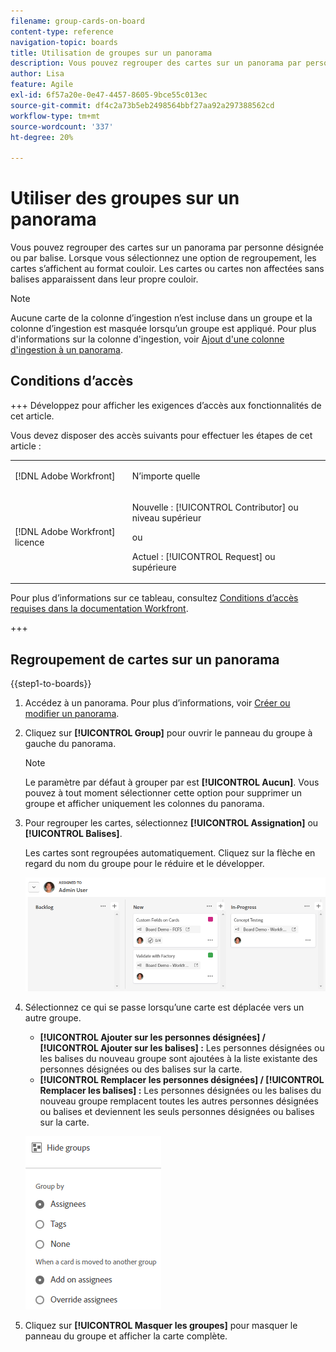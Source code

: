 ```yaml
---
filename: group-cards-on-board
content-type: reference
navigation-topic: boards
title: Utilisation de groupes sur un panorama
description: Vous pouvez regrouper des cartes sur un panorama par personne désignée ou par balise. Lorsque vous sélectionnez une option de regroupement, les cartes s’affichent au format couloir.
author: Lisa
feature: Agile
exl-id: 6f57a20e-0e47-4457-8605-9bce55c013ec
source-git-commit: df4c2a73b5eb2498564bbf27aa92a297388562cd
workflow-type: tm+mt
source-wordcount: '337'
ht-degree: 20%

---
```


# Utiliser des groupes sur un panorama

Vous pouvez regrouper des cartes sur un panorama par personne désignée ou par balise. Lorsque vous sélectionnez une option de regroupement, les cartes s’affichent au format couloir. Les cartes ou cartes non affectées sans balises apparaissent dans leur propre couloir.

>[!NOTE]
>
>Aucune carte de la colonne d’ingestion n’est incluse dans un groupe et la colonne d’ingestion est masquée lorsqu’un groupe est appliqué. Pour plus d&#39;informations sur la colonne d&#39;ingestion, voir [Ajout d&#39;une colonne d&#39;ingestion à un panorama](/help/quicksilver/agile/use-boards-agile-planning-tools/add-intake-column-to-board.md).

## Conditions d’accès

+++ Développez pour afficher les exigences d’accès aux fonctionnalités de cet article.

Vous devez disposer des accès suivants pour effectuer les étapes de cet article :

<table style="table-layout:auto"> 
 <col> 
 <col> 
 <tbody> 
  <tr> 
   <td role="rowheader">[!DNL Adobe Workfront]</td> 
   <td> <p>N’importe quelle</p> </td> 
  </tr> 
  <tr> 
   <td role="rowheader">[!DNL Adobe Workfront] licence</td> 
   <td> 
   <p>Nouvelle : [!UICONTROL Contributor] ou niveau supérieur</p> 
   <p>ou</p>
   <p>Actuel : [!UICONTROL Request] ou supérieure</p>
   </td> 
  </tr> 
 </tbody> 
</table>

Pour plus d’informations sur ce tableau, consultez [Conditions d’accès requises dans la documentation Workfront](/help/quicksilver/administration-and-setup/add-users/access-levels-and-object-permissions/access-level-requirements-in-documentation.md).

+++

## Regroupement de cartes sur un panorama

{{step1-to-boards}}

1. Accédez à un panorama. Pour plus d’informations, voir [Créer ou modifier un panorama](../../agile/get-started-with-boards/create-edit-board.md).
1. Cliquez sur **[!UICONTROL Group]** pour ouvrir le panneau du groupe à gauche du panorama.

   >[!NOTE]
   >
   >Le paramètre par défaut à grouper par est **[!UICONTROL Aucun]**. Vous pouvez à tout moment sélectionner cette option pour supprimer un groupe et afficher uniquement les colonnes du panorama.

1. Pour regrouper les cartes, sélectionnez **[!UICONTROL Assignation]** ou **[!UICONTROL Balises]**.

   Les cartes sont regroupées automatiquement. Cliquez sur la flèche en regard du nom du groupe pour le réduire et le développer.

   ![Cartes groupées sur un panorama](assets/group-by-assignee.png)

1. Sélectionnez ce qui se passe lorsqu’une carte est déplacée vers un autre groupe.

   * **[!UICONTROL Ajouter sur les personnes désignées] / [!UICONTROL Ajouter sur les balises] :** Les personnes désignées ou les balises du nouveau groupe sont ajoutées à la liste existante des personnes désignées ou des balises sur la carte.
   * **[!UICONTROL Remplacer les personnes désignées] / [!UICONTROL Remplacer les balises] :** Les personnes désignées ou les balises du nouveau groupe remplacent toutes les autres personnes désignées ou balises et deviennent les seuls personnes désignées ou balises sur la carte.

   ![[!UICONTROL Regrouper par options]](assets/group-by-rail.png)

1. Cliquez sur **[!UICONTROL Masquer les groupes]** pour masquer le panneau du groupe et afficher la carte complète.
